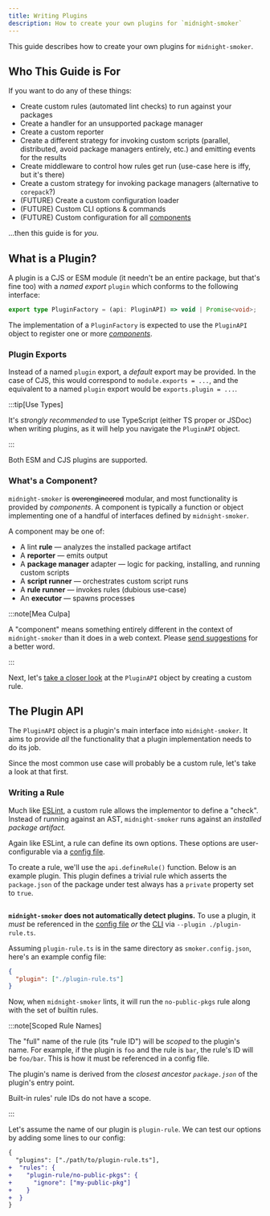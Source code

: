 ```yaml
---
title: Writing Plugins
description: How to create your own plugins for `midnight-smoker`
---
```


This guide describes how to create your own plugins for `midnight-smoker`.

## Who This Guide is For

If you want to do any of these things:

- Create custom rules (automated lint checks) to run against your packages
- Create a handler for an unsupported package manager
- Create a custom reporter
- Create a different strategy for invoking custom scripts (parallel, distributed, avoid package managers entirely, etc.) and emitting events for the results
- Create middleware to control how rules get run (use-case here is iffy, but it's there)
- Create a custom strategy for invoking package managers (alternative to `corepack`?)
- (FUTURE) Create a custom configuration loader
- (FUTURE) Custom CLI options & commands
- (FUTURE) Custom configuration for all [components](#whats-a-component)

...then this guide is for _you_.

## What is a Plugin?

A plugin is a CJS or ESM module (it needn't be an entire package, but that's fine too) with a _named export_ `plugin` which conforms to the following interface:

```typescript
export type PluginFactory = (api: PluginAPI) => void | Promise<void>;
```

The implementation of a `PluginFactory` is expected to use the `PluginAPI` object to register one or more [_components_](#whats-a-component).

### Plugin Exports

Instead of a named `plugin` export, a _default_ export may be provided. In the case of CJS, this would correspond to `module.exports = ...`, and the equivalent to a named `plugin` export would be `exports.plugin = ...`.

:::tip[Use Types]

It's _strongly recommended_ to use TypeScript (either TS proper or JSDoc) when writing plugins, as it will help you navigate the `PluginAPI` object.

:::

Both ESM and CJS plugins are supported.

### What's a Component?

`midnight-smoker` is ~~overengineered~~ modular, and most functionality is provided by _components_. A component is typically a function or object implementing one of a handful of interfaces defined by `midnight-smoker`.

A component may be one of:

- A lint **rule** — analyzes the installed package artifact
- A **reporter** — emits output
- A **package manager** adapter — logic for packing, installing, and running custom scripts
- A **script runner** — orchestrates custom script runs
- A **rule runner** — invokes rules (dubious use-case)
- An **executor** — spawns processes

:::note[Mea Culpa]

A "component" means something entirely different in the context of `midnight-smoker` than it does in a web context. Please [send suggestions](https://github.com/boneskull/midnight-smoker/issues/new) for a better word.

:::

Next, let's [take a closer look](#the-plugin-api) at the `PluginAPI` object by creating a custom rule.

## The Plugin API

The `PluginAPI` object is a plugin's main interface into `midnight-smoker`. It aims to provide _all_ the functionality that a plugin implementation needs to do its job.

Since the most common use case will probably be a custom rule, let's take a look at that first.

### Writing a Rule

Much like [ESLint](https://eslint.org), a custom rule allows the implementor to define a "check". Instead of running against an AST, `midnight-smoker` runs against an _installed package artifact._

Again like ESLint, a rule can define its own options. These options are user-configurable via a [config file](/reference/config).

To create a rule, we'll use the `api.defineRule()` function. Below is an example plugin. This plugin defines a trivial rule which asserts the `package.json` of the package under test always has a `private` property set to `true`.

<!-- TODO: must make a new example -->

<!-- prettier-ignore -->
```ts file=../../../../../../example/plugin-rule/index.ts title="plugin-rule.ts"
```

**`midnight-smoker` does not automatically detect plugins.** To use a plugin, it _must_ be referenced in the [config file](/reference/config) _or_ the [CLI](/reference/cli) via `--plugin ./plugin-rule.ts`.

Assuming `plugin-rule.ts` is in the same directory as `smoker.config.json`, here's an example config file:

```json title="smoker.config.json"
{
  "plugin": ["./plugin-rule.ts"]
}
```

Now, when `midnight-smoker` lints, it will run the `no-public-pkgs` rule along with the set of builtin rules.

:::note[Scoped Rule Names]

The "full" name of the rule (its "rule ID") will be _scoped_ to the plugin's name. For example, if the plugin is `foo` and the rule is `bar`, the rule's ID will be `foo/bar`. This is how it must be referenced in a config file.

The plugin's name is derived from the _closest ancestor `package.json`_ of the plugin's entry point.

Built-in rules' rule IDs do not have a scope.

:::

Let's assume the name of our plugin is `plugin-rule`. We can test our options by adding some lines to our config:

```diff lang=json title="smoker.config.json"
{
  "plugins": ["./path/to/plugin-rule.ts"],
+  "rules": {
+    "plugin-rule/no-public-pkgs": {
+      "ignore": ["my-public-pkg"]
+    }
+  }
}
```
